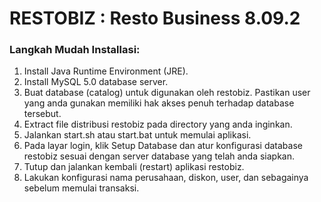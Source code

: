 # RESTOBIZ : Resto Business 8.09.2

### Langkah Mudah Installasi:
1. Install Java Runtime Environment (JRE).
2. Install MySQL 5.0 database server.
3. Buat database (catalog) untuk digunakan oleh restobiz. Pastikan user yang anda gunakan memiliki hak akses penuh terhadap database tersebut.
4. Extract file distribusi restobiz pada directory yang anda inginkan.
5. Jalankan start.sh atau start.bat untuk memulai aplikasi.
6. Pada layar login, klik Setup Database dan atur konfigurasi database restobiz sesuai dengan server database yang telah anda siapkan.
7. Tutup dan jalankan kembali (restart) aplikasi restobiz.
8. Lakukan konfigurasi nama perusahaan, diskon, user, dan sebagainya sebelum memulai transaksi.
